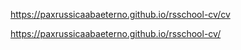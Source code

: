 https://paxrussicaabaeterno.github.io/rsschool-cv/cv


https://paxrussicaabaeterno.github.io/rsschool-cv/
